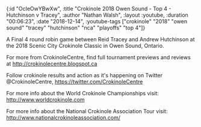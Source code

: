 {:id "OcIeOwYBwXw",
 :title "Crokinole 2018 Owen Sound - Top 4 - Hutchinson v Tracey",
 :author "Nathan Walsh",
 :layout :youtube,
 :duration "00:06:23",
 :date "2018-12-14",
 :youtube-tags
 ["crokinole"
  "2018"
  "owen sound"
  "tracey"
  "hutchinson"
  "nca"
  "playoffs"
  "top 4"]}


A Final 4 round robin game between Reid Tracey and Andrew Hutchinson at the 2018 Scenic City Crokinole Classic in Owen Sound, Ontario.

For more from CrokinoleCentre, find full tournament previews and reviews at http://crokinolecentre.blogspot.ca

Follow crokinole results and action as it's happening on Twitter @CrokinoleCentre, https://twitter.com/CrokinoleCentre

For more info about the World Crokinole Championships visit: http://www.worldcrokinole.com

For more info about the National Crokinole Association Tour visit: http://www.nationalcrokinoleassociation.com/
